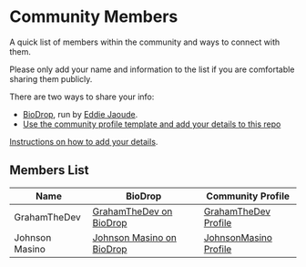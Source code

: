 # Community Members
A quick list of members within the community and ways to connect with them.

Please only add your name and information to the list if you are comfortable sharing them publicly.

There are two ways to share your info:
- [BioDrop](https://www.biodrop.io/), run by [Eddie Jaoude](https://www.biodrop.io/eddiejaoude).
- [Use the community profile template and add your details to this repo](Templates/community-profiles-template.md)

[Instructions on how to add your details](Instructions/community-profile-instructions.md).

## Members List
| Name            | BioDrop                                                                       | Community Profile                                                |
| ---             | ---                                                                           | ---                                                              | 
| GrahamTheDev    | [GrahamTheDev on BioDrop](https://www.biodrop.io/GrahamTheDevRel)             | [GrahamTheDev Profile](Community-profiles/GrahamTheDev.md)       |                                    | 
| Johnson Masino  | [Johnson Masino on BioDrop](https://www.biodrop.io/JohnsonMasino)             | [JohnsonMasino Profile](Community-profiles/JohnsonMasino.md)     | 
